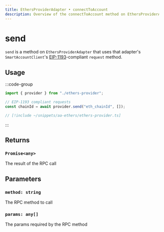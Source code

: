 ```yaml
---
title: EthersProviderAdapter • connectToAccount
description: Overview of the connectToAccount method on EthersProviderAdapter in aa-ethers
---
```


# send

`send` is a method on `EthersProviderAdapter` that uses that adapter's `SmartAccountClient`'s [EIP-1193](https://eips.ethereum.org/EIPS/eip-1193)-compliant `request` method.

## Usage

:::code-group

```ts [example.ts]
import { provider } from "./ethers-provider";

// EIP-1193 compliant requests
const chainId = await provider.send("eth_chainId", []);
```

```ts [ethers-provider.ts]
// [!include ~/snippets/aa-ethers/ethers-provider.ts]
```

:::

## Returns

### `Promise<any>`

The result of the RPC call

## Parameters

### `method: string`

The RPC method to call

### `params: any[]`

The params required by the RPC method
